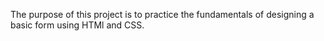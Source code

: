 The purpose of this project is to practice the fundamentals of designing a basic form using HTMl and CSS.
